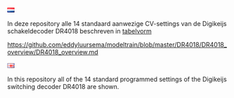 ![Nederlandse vlag](../../images/nl.gif)

In deze repository alle 14 standaard aanwezige CV-settings van de Digikeijs schakeldecoder DR4018 beschreven in [tabelvorm](DR4018_overview.md)

https://github.com/eddyluursema/modeltrain/blob/master/DR4018/DR4018_overview/DR4018_overview.md

![English flag](../../images/gb.gif)

In this repository all of the 14 standard programmed settings of the Digikeijs switching decoder DR4018 are shown.

